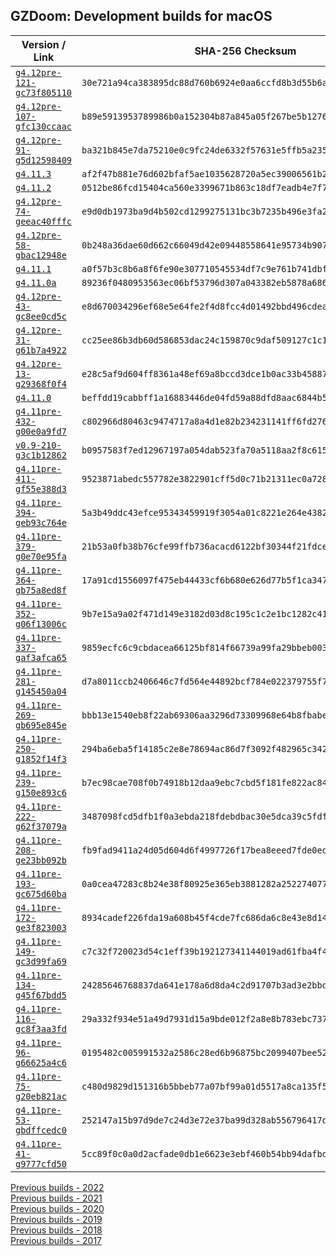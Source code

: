 ## GZDoom: Development builds for macOS

|Version / Link|SHA-256 Checksum|
|---|---|
|[`g4.12pre-121-gc73f805110`](https://github.com/alexey-lysiuk/gzdoom-macos-devbuilds/releases/download/g4.12pre-121-gc73f805110/gzdoom-g4.12pre-121-gc73f805110.zip)|`30e721a94ca383895dc88d760b6924e0aa6ccfd8b3d55b6a43e482569e75162e`|
|[`g4.12pre-107-gfc130ccaac`](https://github.com/alexey-lysiuk/gzdoom-macos-devbuilds/releases/download/g4.12pre-107-gfc130ccaac/gzdoom-g4.12pre-107-gfc130ccaac.zip)|`b89e5913953789986b0a152304b87a845a05f267be5b12762e8b76ebd4a7dc46`|
|[`g4.12pre-91-g5d12598409`](https://github.com/alexey-lysiuk/gzdoom-macos-devbuilds/releases/download/g4.12pre-91-g5d12598409/gzdoom-g4.12pre-91-g5d12598409.zip)|`ba321b845e7da75210e0c9fc24de6332f57631e5ffb5a235241656afc6d55783`|
|[`g4.11.3`](https://github.com/alexey-lysiuk/gzdoom-macos-devbuilds/releases/download/g4.11.3/gzdoom-g4.11.3.zip)|`af2f47b881e76d602bfaf5ae1035628720a5ec39006561b26c97feb00bd801b5`|
|[`g4.11.2`](https://github.com/alexey-lysiuk/gzdoom-macos-devbuilds/releases/download/g4.11.2/gzdoom-g4.11.2.zip)|`0512be86fcd15404ca560e3399671b863c18df7eadb4e7f7f90e72a61bdebd2b`|
|[`g4.12pre-74-geeac40fffc`](https://github.com/alexey-lysiuk/gzdoom-macos-devbuilds/releases/download/g4.12pre-74-geeac40fffc/gzdoom-g4.12pre-74-geeac40fffc.zip)|`e9d0db1973ba9d4b502cd1299275131bc3b7235b496e3fa202a95fe48592154d`|
|[`g4.12pre-58-gbac12948e`](https://github.com/alexey-lysiuk/gzdoom-macos-devbuilds/releases/download/g4.12pre-58-gbac12948e/gzdoom-g4.12pre-58-gbac12948e.zip)|`0b248a36dae60d662c66049d42e09448558641e95734b9077c38eed5a04dfead`|
|[`g4.11.1`](https://github.com/alexey-lysiuk/gzdoom-macos-devbuilds/releases/download/g4.11.1/gzdoom-g4.11.1.zip)|`a0f57b3c8b6a8f6fe90e307710545534df7c9e761b741dbfca4f014c0c4a5c4b`|
|[`g4.11.0a`](https://github.com/alexey-lysiuk/gzdoom-macos-devbuilds/releases/download/g4.11.0a/gzdoom-g4.11.0a.zip)|`89236f0480953563ec06bf53796d307a043382eb5878a6865065a3e7df7e3d2e`|
|[`g4.12pre-43-gc8ee0cd5c`](https://github.com/alexey-lysiuk/gzdoom-macos-devbuilds/releases/download/g4.12pre-43-gc8ee0cd5c/gzdoom-g4.12pre-43-gc8ee0cd5c.zip)|`e8d670034296ef68e5e64fe2f4d8fcc4d01492bbd496cdeafb8472c9ab514e55`|
|[`g4.12pre-31-g61b7a4922`](https://github.com/alexey-lysiuk/gzdoom-macos-devbuilds/releases/download/g4.12pre-31-g61b7a4922/gzdoom-g4.12pre-31-g61b7a4922.zip)|`cc25ee86b3db60d586853dac24c159870c9daf509127c1c1a882da2c70e94b9c`|
|[`g4.12pre-13-g29368f0f4`](https://github.com/alexey-lysiuk/gzdoom-macos-devbuilds/releases/download/g4.12pre-13-g29368f0f4/gzdoom-g4.12pre-13-g29368f0f4.zip)|`e28c5af9d604ff8361a48ef69a8bccd3dce1b0ac33b45887911dc6b2cfab2f42`|
|[`g4.11.0`](https://github.com/alexey-lysiuk/gzdoom-macos-devbuilds/releases/download/g4.11.0/gzdoom-g4.11.0.zip)|`beffdd19cabbff1a16883446de04fd59a88dfd8aac6844b5ceb568d8227eec76`|
|[`g4.11pre-432-g00e0a9fd7`](https://github.com/alexey-lysiuk/gzdoom-macos-devbuilds/releases/download/g4.11pre-432-g00e0a9fd7/gzdoom-g4.11pre-432-g00e0a9fd7.zip)|`c802966d80463c9474717a8a4d1e82b234231141ff6fd276eb9cba5f1da92790`|
|[`v0.9-210-g3c1b12862`](https://github.com/alexey-lysiuk/gzdoom-macos-devbuilds/releases/download/v0.9-210-g3c1b12862/vkdoom-v0.9-210-g3c1b12862.zip)|`b0957583f7ed12967197a054dab523fa70a5118aa2f8c615d85fbb7fad582520`|
|[`g4.11pre-411-gf55e388d3`](https://github.com/alexey-lysiuk/gzdoom-macos-devbuilds/releases/download/g4.11pre-411-gf55e388d3/gzdoom-g4.11pre-411-gf55e388d3.zip)|`9523871abedc557782e3822901cff5d0c71b21311ec0a728d31ab51d6bf9fd4d`|
|[`g4.11pre-394-geb93c764e`](https://github.com/alexey-lysiuk/gzdoom-macos-devbuilds/releases/download/g4.11pre-394-geb93c764e/gzdoom-g4.11pre-394-geb93c764e.zip)|`5a3b49ddc43efce95343459919f3054a01c8221e264e4382117d1c66e7f3a128`|
|[`g4.11pre-379-g0e70e95fa`](https://github.com/alexey-lysiuk/gzdoom-macos-devbuilds/releases/download/g4.11pre-379-g0e70e95fa/gzdoom-g4.11pre-379-g0e70e95fa.zip)|`21b53a0fb38b76cfe99ffb736acacd6122bf30344f21fdce5182b45909090d71`|
|[`g4.11pre-364-gb75a8ed8f`](https://github.com/alexey-lysiuk/gzdoom-macos-devbuilds/releases/download/g4.11pre-364-gb75a8ed8f/gzdoom-g4.11pre-364-gb75a8ed8f.zip)|`17a91cd1556097f475eb44433cf6b680e626d77b5f1ca347de2daef81f3afbf0`|
|[`g4.11pre-352-g06f13006c`](https://github.com/alexey-lysiuk/gzdoom-macos-devbuilds/releases/download/g4.11pre-352-g06f13006c/gzdoom-g4.11pre-352-g06f13006c.zip)|`9b7e15a9a02f471d149e3182d03d8c195c1c2e1bc1282c4121e694fee33c28cd`|
|[`g4.11pre-337-gaf3afca65`](https://github.com/alexey-lysiuk/gzdoom-macos-devbuilds/releases/download/g4.11pre-337-gaf3afca65/gzdoom-g4.11pre-337-gaf3afca65.zip)|`9859ecfc6c9cbdacea66125bf814f66739a99fa29bbeb003a8fe436a71c175c1`|
|[`g4.11pre-281-g145450a04`](https://github.com/alexey-lysiuk/gzdoom-macos-devbuilds/releases/download/g4.11pre-281-g145450a04/gzdoom-g4.11pre-281-g145450a04.zip)|`d7a8011ccb2406646c7fd564e44892bcf784e022379755f705ede2e508c298be`|
|[`g4.11pre-269-gb695e845e`](https://github.com/alexey-lysiuk/gzdoom-macos-devbuilds/releases/download/g4.11pre-269-gb695e845e/gzdoom-g4.11pre-269-gb695e845e.zip)|`bbb13e1540eb8f22ab69306aa3296d73309968e64b8fbabe4c08aedfe51d8fc7`|
|[`g4.11pre-250-g1852f14f3`](https://github.com/alexey-lysiuk/gzdoom-macos-devbuilds/releases/download/g4.11pre-250-g1852f14f3/gzdoom-g4.11pre-250-g1852f14f3.zip)|`294ba6eba5f14185c2e8e78694ac86d7f3092f482965c342074dd7423b099a87`|
|[`g4.11pre-239-g150e893c6`](https://github.com/alexey-lysiuk/gzdoom-macos-devbuilds/releases/download/g4.11pre-239-g150e893c6/gzdoom-g4.11pre-239-g150e893c6.zip)|`b7ec98cae708f0b74918b12daa9ebc7cbd5f181fe822ac8472cc8546c56f9a11`|
|[`g4.11pre-222-g62f37079a`](https://github.com/alexey-lysiuk/gzdoom-macos-devbuilds/releases/download/g4.11pre-222-g62f37079a/gzdoom-g4.11pre-222-g62f37079a.zip)|`3487098fcd5dfb1f0a3ebda218fdebdbac30e5dca39c5fdfca5a28928f804473`|
|[`g4.11pre-208-ge23bb092b`](https://github.com/alexey-lysiuk/gzdoom-macos-devbuilds/releases/download/g4.11pre-208-ge23bb092b/gzdoom-g4.11pre-208-ge23bb092b.zip)|`fb9fad9411a24d05d604d6f4997726f17bea8eeed7fde0ed7c708cbf57f47ffb`|
|[`g4.11pre-193-gc675d60ba`](https://github.com/alexey-lysiuk/gzdoom-macos-devbuilds/releases/download/g4.11pre-193-gc675d60ba/gzdoom-g4.11pre-193-gc675d60ba.zip)|`0a0cea47283c8b24e38f80925e365eb3881282a25227407763799e26b1018efb`|
|[`g4.11pre-172-ge3f823003`](https://github.com/alexey-lysiuk/gzdoom-macos-devbuilds/releases/download/g4.11pre-172-ge3f823003/gzdoom-g4.11pre-172-ge3f823003.zip)|`8934cadef226fda19a608b45f4cde7fc686da6c8e43e8d14b155109c1a8db0d2`|
|[`g4.11pre-149-gc3d99fa69`](https://github.com/alexey-lysiuk/gzdoom-macos-devbuilds/releases/download/g4.11pre-149-gc3d99fa69/gzdoom-g4.11pre-149-gc3d99fa69.zip)|`c7c32f720023d54c1eff39b192127341144019ad61fba4f4c9038520abcc4dd3`|
|[`g4.11pre-134-g45f67bdd5`](https://github.com/alexey-lysiuk/gzdoom-macos-devbuilds/releases/download/g4.11pre-134-g45f67bdd5/gzdoom-g4.11pre-134-g45f67bdd5.zip)|`24285646768837da641e178a6d8da4c2d91707b3ad3e2bbdd710757cc22adb2f`|
|[`g4.11pre-116-gc8f3aa3fd`](https://github.com/alexey-lysiuk/gzdoom-macos-devbuilds/releases/download/g4.11pre-116-gc8f3aa3fd/gzdoom-g4.11pre-116-gc8f3aa3fd.zip)|`29a332f934e51a49d7931d15a9bde012f2a8e8b783ebc737e78481b292d42660`|
|[`g4.11pre-96-g66625a4c6`](https://github.com/alexey-lysiuk/gzdoom-macos-devbuilds/releases/download/g4.11pre-96-g66625a4c6/gzdoom-g4.11pre-96-g66625a4c6.zip)|`0195482c005991532a2586c28ed6b96875bc2099407bee526ca0a40f7fd4d870`|
|[`g4.11pre-75-g20eb821ac`](https://github.com/alexey-lysiuk/gzdoom-macos-devbuilds/releases/download/g4.11pre-75-g20eb821ac/gzdoom-g4.11pre-75-g20eb821ac.zip)|`c480d9829d151316b5bbeb77a07bf99a01d5517a8ca135f54e2dec641e1fb106`|
|[`g4.11pre-53-gbdffcedc0`](https://github.com/alexey-lysiuk/gzdoom-macos-devbuilds/releases/download/g4.11pre-53-gbdffcedc0/gzdoom-g4.11pre-53-gbdffcedc0.zip)|`252147a15b97d9de7c24d3e72e37ba99d328ab556796417da6d950c33236af4d`|
|[`g4.11pre-41-g9777cfd50`](https://github.com/alexey-lysiuk/gzdoom-macos-devbuilds/releases/download/g4.11pre-41-g9777cfd50/gzdoom-g4.11pre-41-g9777cfd50.zip)|`5cc89f0c0a0d2acfade0db1e6623e3ebf460b54bb94dafbd3948733186932299`|

[Previous builds - 2022](https://github.com/alexey-lysiuk/gzdoom-macos-devbuilds-2022)  
[Previous builds - 2021](https://github.com/alexey-lysiuk/gzdoom-macos-devbuilds-2021)  
[Previous builds - 2020](https://github.com/alexey-lysiuk/gzdoom-macos-devbuilds-2020)  
[Previous builds - 2019](https://github.com/alexey-lysiuk/gzdoom-macos-devbuilds-2019)  
[Previous builds - 2018](https://github.com/alexey-lysiuk/gzdoom-macos-devbuilds-2018)  
[Previous builds - 2017](https://github.com/alexey-lysiuk/gzdoom-macos-devbuilds-2017)
